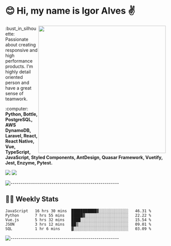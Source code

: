 # :blush: Hi, my name is Igor Alves :v:

<img src="https://github-readme-stats.vercel.app/api?username=iguit0&show_icons=true&count_private=true&theme=dark" min-width="400px" max-width="400px" width="400px" align="right" />

<p align="left"> 
  :bust_in_silhouette: Passionate about creating responsive and high performance products.
  I'm highly detail oriented person and have a great sense of teamwork.
</p>

<p align="left">
  :computer: <strong>Python, Bottle, PostgreSQL, AWS DynamoDB, Laravel, React, React Native, Vue, TypeScript, JavaScript, Styled Components, AntDesign, Quasar Framework, Vuetify, Jest, Enzyme, Pytest.</strong>
</p>

<p align="left">
  <a href="https://www.linkedin.com/in/igor-lucio-alves" target="_blank" rel="noopener noreferrer" alt="Linkedin">
  <img src="https://img.shields.io/badge/LinkedIn-0077B5?style=for-the-badge&logo=linkedin&logoColor=white" /></a>

  <a href="https://t.me/iguit0" target="_blank" rel="noopener noreferrer" alt="Telegram">
  <img src="https://img.shields.io/badge/Telegram-2CA5E0?style=for-the-badge&logo=telegram&logoColor=white" /></a>
</p>

![-----------------------------------------------------](https://raw.githubusercontent.com/andreasbm/readme/master/assets/lines/aqua.png)

## :man_technologist: Weekly Stats
<!--START_SECTION:waka-->
```text
JavaScript   16 hrs 30 mins  ███████████▓░░░░░░░░░░░░░   46.31 % 
Python       7 hrs 55 mins   █████▓░░░░░░░░░░░░░░░░░░░   22.22 % 
Vue.js       5 hrs 32 mins   ████░░░░░░░░░░░░░░░░░░░░░   15.54 % 
JSON         3 hrs 12 mins   ██▒░░░░░░░░░░░░░░░░░░░░░░   09.01 % 
SQL          1 hr 6 mins     ▓░░░░░░░░░░░░░░░░░░░░░░░░   03.09 % 
```
<!--END_SECTION:waka-->
![-----------------------------------------------------](https://raw.githubusercontent.com/andreasbm/readme/master/assets/lines/aqua.png)


